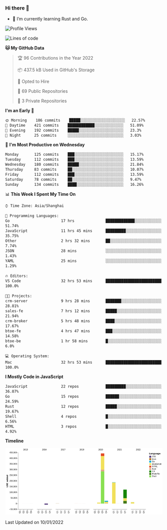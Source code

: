 ### Hi there 👋

- 🌱 I’m currently learning Rust and Go.

<!--START_SECTION:waka-->
![Profile Views](http://img.shields.io/badge/Profile%20Views-2-blue)

![Lines of code](https://img.shields.io/badge/From%20Hello%20World%20I%27ve%20Written-796%20Thousand%20lines%20of%20code-blue)

**🐱 My GitHub Data** 

> 🏆 96 Contributions in the Year 2022
 > 
> 📦 437.5 kB Used in GitHub's Storage 
 > 
> 💼 Opted to Hire
 > 
> 📜 69 Public Repositories 
 > 
> 🔑 3 Private Repositories  
 > 
**I'm an Early 🐤** 

```text
🌞 Morning    186 commits    █████░░░░░░░░░░░░░░░░░░░░   22.57% 
🌆 Daytime    421 commits    ████████████░░░░░░░░░░░░░   51.09% 
🌃 Evening    192 commits    █████░░░░░░░░░░░░░░░░░░░░   23.3% 
🌙 Night      25 commits     ░░░░░░░░░░░░░░░░░░░░░░░░░   3.03%

```
📅 **I'm Most Productive on Wednesday** 

```text
Monday       125 commits    ███░░░░░░░░░░░░░░░░░░░░░░   15.17% 
Tuesday      112 commits    ███░░░░░░░░░░░░░░░░░░░░░░   13.59% 
Wednesday    180 commits    █████░░░░░░░░░░░░░░░░░░░░   21.84% 
Thursday     83 commits     ██░░░░░░░░░░░░░░░░░░░░░░░   10.07% 
Friday       112 commits    ███░░░░░░░░░░░░░░░░░░░░░░   13.59% 
Saturday     78 commits     ██░░░░░░░░░░░░░░░░░░░░░░░   9.47% 
Sunday       134 commits    ████░░░░░░░░░░░░░░░░░░░░░   16.26%

```


📊 **This Week I Spent My Time On** 

```text
⌚︎ Time Zone: Asia/Shanghai

💬 Programming Languages: 
Go                       17 hrs              █████████████░░░░░░░░░░░░   51.74% 
JavaScript               11 hrs 45 mins      █████████░░░░░░░░░░░░░░░░   35.75% 
Other                    2 hrs 32 mins       ██░░░░░░░░░░░░░░░░░░░░░░░   7.74% 
JSON                     28 mins             ░░░░░░░░░░░░░░░░░░░░░░░░░   1.43% 
YAML                     25 mins             ░░░░░░░░░░░░░░░░░░░░░░░░░   1.29%

🔥 Editors: 
VS Code                  32 hrs 53 mins      █████████████████████████   100.0%

🐱‍💻 Projects: 
crm-server               9 hrs 28 mins       ███████░░░░░░░░░░░░░░░░░░   28.81% 
sales-fe                 7 hrs 12 mins       █████░░░░░░░░░░░░░░░░░░░░   21.94% 
crm-broker               5 hrs 48 mins       ████░░░░░░░░░░░░░░░░░░░░░   17.67% 
btoe-fe                  4 hrs 47 mins       ███░░░░░░░░░░░░░░░░░░░░░░   14.58% 
btoe-be                  1 hr 58 mins        █░░░░░░░░░░░░░░░░░░░░░░░░   6.0%

💻 Operating System: 
Mac                      32 hrs 53 mins      █████████████████████████   100.0%

```

**I Mostly Code in JavaScript** 

```text
JavaScript               22 repos            █████████░░░░░░░░░░░░░░░░   36.07% 
Go                       15 repos            ██████░░░░░░░░░░░░░░░░░░░   24.59% 
Rust                     12 repos            █████░░░░░░░░░░░░░░░░░░░░   19.67% 
Shell                    4 repos             █░░░░░░░░░░░░░░░░░░░░░░░░   6.56% 
HTML                     3 repos             █░░░░░░░░░░░░░░░░░░░░░░░░   4.92%

```


**Timeline**

![Chart not found](https://raw.githubusercontent.com/elton/elton/main/charts/bar_graph.png) 


 Last Updated on 10/01/2022
<!--END_SECTION:waka-->

<!--
**elton/elton** is a ✨ _special_ ✨ repository because its `README.md` (this file) appears on your GitHub profile.

Here are some ideas to get you started:

- 🔭 I’m currently working on ...
- 🌱 I’m currently learning ...
- 👯 I’m looking to collaborate on ...
- 🤔 I’m looking for help with ...
- 💬 Ask me about ...
- 📫 How to reach me: ...
- 😄 Pronouns: ...
- ⚡ Fun fact: ...
-->
